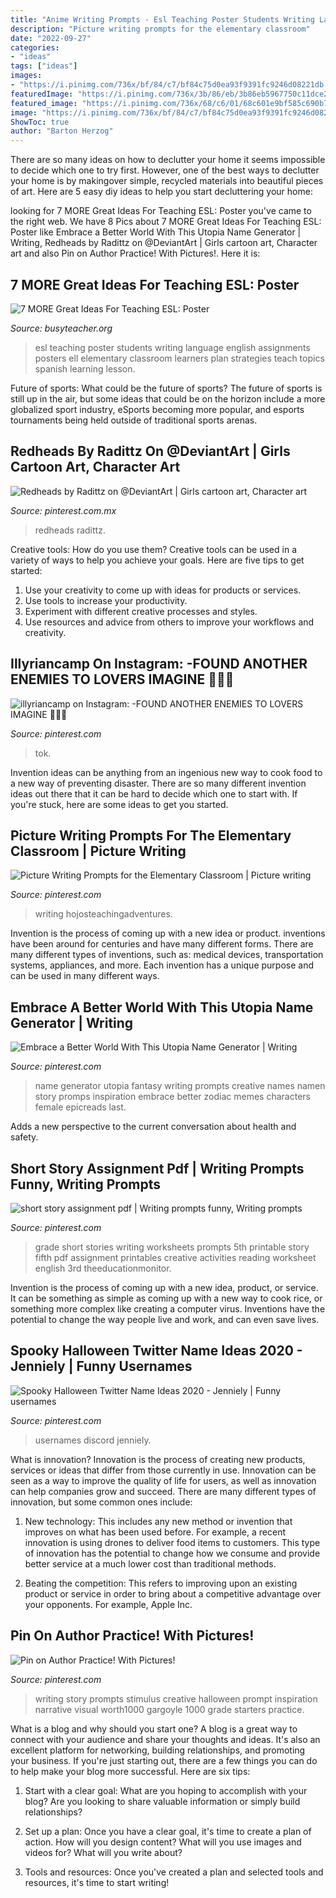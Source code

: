 ```yaml
---
title: "Anime Writing Prompts - Esl Teaching Poster Students Writing Language English Assignments Posters Ell Elementary Classroom Learners Plan Strategies Teach Topics Spanish Learning Lesson"
description: "Picture writing prompts for the elementary classroom"
date: "2022-09-27"
categories:
- "ideas"
tags: ["ideas"]
images:
- "https://i.pinimg.com/736x/bf/84/c7/bf84c75d0ea93f9391fc9246d08221db.jpg"
featuredImage: "https://i.pinimg.com/736x/3b/86/eb/3b86eb5967750c11dce2b32a308f54fd.jpg"
featured_image: "https://i.pinimg.com/736x/68/c6/01/68c601e9bf585c690b75d2294587b85e.jpg"
image: "https://i.pinimg.com/736x/bf/84/c7/bf84c75d0ea93f9391fc9246d08221db.jpg"
ShowToc: true
author: "Barton Herzog"
---
```



There are so many ideas on how to declutter your home it seems impossible to decide which one to try first. However, one of the best ways to declutter your home is by makingover simple, recycled materials into beautiful pieces of art. Here are 5 easy diy ideas to help you start decluttering your home: 

	

		
looking for 7 MORE Great Ideas For Teaching ESL: Poster you've came to the right web. We have 8 Pics about 7 MORE Great Ideas For Teaching ESL: Poster like Embrace a Better World With This Utopia Name Generator | Writing, Redheads by Radittz on @DeviantArt | Girls cartoon art, Character art and also Pin on Author Practice! With Pictures!. Here it is:
		
    
## 7 MORE Great Ideas For Teaching ESL: Poster

<img loading=lazy src="http://busyteacher.org/uploads/posts/2012-07/1342486493_7-more-great-ideas-poster-web.jpg" onerror="this.onerror=null;this.src='https://tse4.mm.bing.net/th?id=OIP.e18CFnkXozAZ3Oy3bFhfswHaKe&amp;pid=15.1';" alt="7 MORE Great Ideas For Teaching ESL: Poster">

_Source: busyteacher.org_

>esl teaching poster students writing language english assignments posters ell elementary classroom learners plan strategies teach topics spanish learning lesson. 

	

Future of sports: What could be the future of sports?
The future of sports is still up in the air, but some ideas that could be on the horizon include a more globalized sport industry, eSports becoming more popular, and esports tournaments being held outside of traditional sports arenas.

    
## Redheads By Radittz On @DeviantArt | Girls Cartoon Art, Character Art

<img loading=lazy src="https://i.pinimg.com/736x/0c/e4/17/0ce41707219449418398f0dd3f4429cc.jpg" onerror="this.onerror=null;this.src='https://tse3.mm.bing.net/th?id=OIP.QgJL-pIKuzot3gWd7-OnjgHaKe&amp;pid=15.1';" alt="Redheads by Radittz on @DeviantArt | Girls cartoon art, Character art">

_Source: pinterest.com.mx_

>redheads radittz. 

	

Creative tools: How do you use them?
Creative tools can be used in a variety of ways to help you achieve your goals. Here are five tips to get started: 
1. Use your creativity to come up with ideas for products or services.
2. Use tools to increase your productivity.
3. Experiment with different creative processes and styles.
4. Use resources and advice from others to improve your workflows and creativity.

    
## Illyriancamp On Instagram: -FOUND ANOTHER ENEMIES TO LOVERS IMAGINE 🥺🔥🖤

<img loading=lazy src="https://i.pinimg.com/736x/bf/84/c7/bf84c75d0ea93f9391fc9246d08221db.jpg" onerror="this.onerror=null;this.src='https://tse1.mm.bing.net/th?id=OIP.2wxnUOjb45ijM-IdpFU_vQHaNK&amp;pid=15.1';" alt="illyriancamp on Instagram: -FOUND ANOTHER ENEMIES TO LOVERS IMAGINE 🥺🔥🖤">

_Source: pinterest.com_

>tok. 

	

Invention ideas can be anything from an ingenious new way to cook food to a new way of preventing disaster. There are so many different invention ideas out there that it can be hard to decide which one to start with. If you're stuck, here are some ideas to get you started.

    
## Picture Writing Prompts For The Elementary Classroom | Picture Writing

<img loading=lazy src="https://i.pinimg.com/736x/3b/86/eb/3b86eb5967750c11dce2b32a308f54fd.jpg" onerror="this.onerror=null;this.src='https://tse2.mm.bing.net/th?id=OIP.03XAPoN0_I5CA-zz_fUt_wHaLH&amp;pid=15.1';" alt="Picture Writing Prompts for the Elementary Classroom | Picture writing">

_Source: pinterest.com_

>writing hojosteachingadventures. 

	

Invention is the process of coming up with a new idea or product. inventions have been around for centuries and have many different forms. There are many different types of inventions, such as: medical devices, transportation systems, appliances, and more. Each invention has a unique purpose and can be used in many different ways.

    
## Embrace A Better World With This Utopia Name Generator | Writing

<img loading=lazy src="https://i.pinimg.com/736x/21/ec/3b/21ec3bc5b7b3f3c341feabcaacbda278.jpg" onerror="this.onerror=null;this.src='https://tse4.mm.bing.net/th?id=OIP.JeEn7oMBv1rO_28yoH3nVwHaKp&amp;pid=15.1';" alt="Embrace a Better World With This Utopia Name Generator | Writing">

_Source: pinterest.com_

>name generator utopia fantasy writing prompts creative names namen story promps inspiration embrace better zodiac memes characters female epicreads last. 

	

Adds a new perspective to the current conversation about health and safety.

    
## Short Story Assignment Pdf | Writing Prompts Funny, Writing Prompts

<img loading=lazy src="https://i.pinimg.com/736x/b4/6e/69/b46e69dd5bf963882f80b80fcb7c0930--fifth-grade-short-stories.jpg" onerror="this.onerror=null;this.src='https://tse4.mm.bing.net/th?id=OIP.wyRn3m1DwmcKZJr2XRQuHAHaK_&amp;pid=15.1';" alt="short story assignment pdf | Writing prompts funny, Writing prompts">

_Source: pinterest.com_

>grade short stories writing worksheets prompts 5th printable story fifth pdf assignment printables creative activities reading worksheet english 3rd theeducationmonitor. 

	

Invention is the process of coming up with a new idea, product, or service. It can be something as simple as coming up with a new way to cook rice, or something more complex like creating a computer virus. Inventions have the potential to change the way people live and work, and can even save lives.

    
## Spooky Halloween Twitter Name Ideas 2020 - Jenniely | Funny Usernames

<img loading=lazy src="https://i.pinimg.com/736x/68/c6/01/68c601e9bf585c690b75d2294587b85e.jpg" onerror="this.onerror=null;this.src='https://tse1.mm.bing.net/th?id=OIP.mMfwvY9fK0UV8naxVPqj5AHaLH&amp;pid=15.1';" alt="Spooky Halloween Twitter Name Ideas 2020 - Jenniely | Funny usernames">

_Source: pinterest.com_

>usernames discord jenniely. 

	

What is innovation?
Innovation is the process of creating new products, services or ideas that differ from those currently in use. Innovation can be seen as a way to improve the quality of life for users, as well as innovation can help companies grow and succeed. There are many different types of innovation, but some common ones include:
1. New technology: This includes any new method or invention that improves on what has been used before. For example, a recent innovation is using drones to deliver food items to customers. This type of innovation has the potential to change how we consume and provide better service at a much lower cost than traditional methods.

2. Beating the competition: This refers to improving upon an existing product or service in order to bring about a competitive advantage over your opponents. For example, Apple Inc.

    
## Pin On Author Practice! With Pictures!

<img loading=lazy src="https://i.pinimg.com/736x/60/14/1e/60141e590b816016a8b1407d4c93d72f--story-inspiration-writing-inspiration.jpg" onerror="this.onerror=null;this.src='https://tse4.mm.bing.net/th?id=OIP.rxGSokkGwcZs7ZzB3LekHQHaK1&amp;pid=15.1';" alt="Pin on Author Practice! With Pictures!">

_Source: pinterest.com_

>writing story prompts stimulus creative halloween prompt inspiration narrative visual worth1000 gargoyle 1000 grade starters practice. 

	

What is a blog and why should you start one?
A blog is a great way to connect with your audience and share your thoughts and ideas. It's also an excellent platform for networking, building relationships, and promoting your business. If you're just starting out, there are a few things you can do to help make your blog more successful. Here are six tips:
1. Start with a clear goal: What are you hoping to accomplish with your blog? Are you looking to share valuable information or simply build relationships?

2. Set up a plan: Once you have a clear goal, it's time to create a plan of action. How will you design content? What will you use images and videos for? What will you write about?

3. Tools and resources: Once you've created a plan and selected tools and resources, it's time to start writing!

